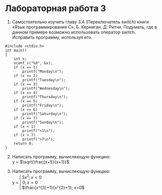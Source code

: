 # Лабораторная работа 3
 
1. Самостоятельно изучить главу 3.4 (Переключатель switch) книги «Язык программирования С», Б. Керниган, Д. Ритчи. Подумать, где в данном примере возможно использовать оператор switch. Исправить программу, используя его. 

```
#include <stdio.h>
int main()
{
	int x;
	scanf_s("%d", &x);
	if (x == 1)
		printf("Monday\n");
	if (x == 2)
		printf("Tuesday\n");
	if (x == 3)
		printf("Wednesday\n");
	if (x == 4)
		printf("Thursday\n");
	if (x == 5)
		printf("Friday\n");
	if (x == 6)
		printf("Saturday\n");
	if (x == 7)
		printf("Sunday\n");
	if (x < 1)
		printf("<1\n");
	if (x > 7)
		printf(">7\n");
	return 0;
}
```

2. Написать программу, вычисляющую функцию:  
y = $\sqrt{\frac{x+5}{x+1}}$

3. Написать программу, вычисляющую функцию:  
    &nbsp;&nbsp;&nbsp;&nbsp;&nbsp;&nbsp;| $5x^{2}; x<0$  
y = | $0; x=0$  
    &nbsp;&nbsp;&nbsp;&nbsp;&nbsp;&nbsp;| $\frac{x^{3}+1}{x^{2}+1}; x>0$
